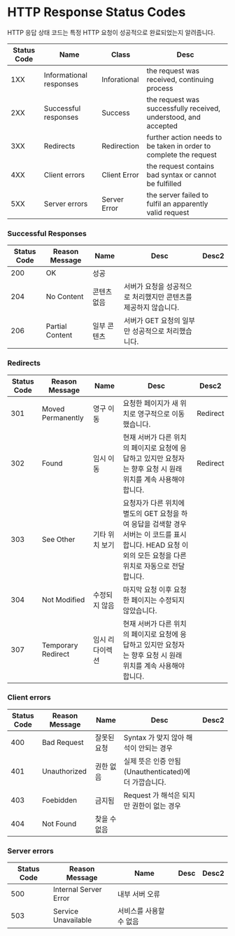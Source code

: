 # HTTP Response Status Codes

HTTP 응답 상태 코드는 특정 HTTP 요청이 성공적으로 완료되었는지 알려줍니다.

| Status Code | Name                    | Class        | Desc                                                              |
| ----------- | ----------------------- | ------------ | ----------------------------------------------------------------- |
| 1XX         | Informational responses | Inforational | the request was received, continuing process                      |
| 2XX         | Successful responses    | Success      | the request was successfully received, understood, and accepted   |
| 3XX         | Redirects               | Redirection  | further action needs to be taken in order to complete the request |
| 4XX         | Client errors           | Client Error | the request contains bad syntax or cannot be fulfilled            |
| 5XX         | Server errors           | Server Error | the server failed to fulfil an apparently valid request           |

### Successful Responses

| Status Code | Reason Message  | Name   | Desc                                | Desc2 |
| ----------- | --------------- | ------ | ----------------------------------- | ----- |
| 200         | OK              | 성공     |                                     |       |
| 204         | No Content      | 콘텐츠 없음 | 서버가 요청을 성공적으로 처리했지만 콘텐츠를 제공하지 않습니다. |       |
| 206         | Partial Content | 일부 콘텐츠 | 서버가 GET 요청의 일부만 성공적으로 처리했습니다.       |       |

### Redirects

| Status Code | Reason Message     | Name     | Desc                                                                                         | Desc2    |
| ----------- | ------------------ | -------- | -------------------------------------------------------------------------------------------- | -------- |
| 301         | Moved Permanently  | 영구 이동    | 요청한 페이지가 새 위치로 영구적으로 이동했습니다.                                                                 | Redirect |
| 302         | Found              | 임시 이동    | 현재 서버가 다른 위치의 페이지로 요청에 응답하고 있지만 요청자는 향후 요청 시 원래 위치를 계속 사용해야 합니다.                             | Redirect |
| 303         | See Other          | 기타 위치 보기 | 요청자가 다른 위치에 별도의 GET 요청을 하여 응답을 검색할 경우 서버는 이 코드를 표시합니다. HEAD 요청 이외의 모든 요청을 다른 위치로 자동으로 전달합니다. |          |
| 304         | Not Modified       | 수정되지 않음  | 마지막 요청 이후 요청한 페이지는 수정되지 않았습니다.                                                               |          |
| 307         | Temporary Redirect | 임시 리다이렉션 | 현재 서버가 다른 위치의 페이지로 요청에 응답하고 있지만 요청자는 향후 요청 시 원래 위치를 계속 사용해야 합니다.                             |          |

### Client errors

| Status Code | Reason Message | Name    | Desc                                   | Desc2 |
| ----------- | -------------- | ------- | -------------------------------------- | ----- |
| 400         | Bad Request    | 잘못된 요청  | Syntax 가 맞지 않아 해석이 안되는 경우              |       |
| 401         | Unauthorized   | 권한 없음   | 실제 뜻은 인증 안됨(Unauthenticated)에 더 가깝습니다. |       |
| 403         | Foebidden      | 금지됨     | Request 가 해석은 되지만 권한이 없는 경우            |       |
| 404         | Not Found      | 찾을 수 없음 |                                        |       |

### Server errors

| Status Code | Reason Message        | Name          | Desc | Desc2 |
| ----------- | --------------------- | ------------- | ---- | ----- |
| 500         | Internal Server Error | 내부 서버 오류      |      |       |
| 503         | Service Unavailable   | 서비스를 사용할 수 없음 |      |       |
